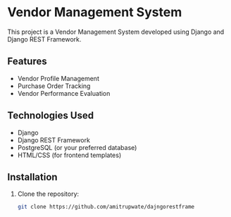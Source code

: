 # Vendor Management System

This project is a Vendor Management System developed using Django and Django REST Framework.

## Features

- Vendor Profile Management
- Purchase Order Tracking
- Vendor Performance Evaluation

## Technologies Used

- Django
- Django REST Framework
- PostgreSQL (or your preferred database)
- HTML/CSS (for frontend templates)

## Installation

1. Clone the repository:

   ```bash
   git clone https://github.com/amitrupwate/dajngorestframe

